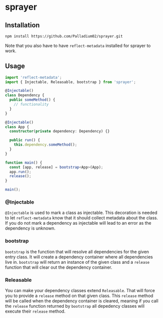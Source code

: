 # sprayer

## Installation

```bash
npm install https://github.com/Palladium02/sprayer.git
```

Note that you also have to have `reflect-metadata` installed for sprayer to
work.

## Usage

```ts
import 'reflect-metadata';
import { Injectable, Releasable, bootstrap } from 'sprayer';

@Injectable()
class Dependency {
  public someMethod() {
    // functionality
  }
}

@Injectable()
class App {
  constructor(private dependency: Dependency) {}

  public run() {
    this.dependency.someMethod();
  }
}

function main() {
  const [app, release] = bootstrap<App>(App);
  app.run();
  release();
}

main();
```

### @Injectable

`@Injectable` is used to mark a class as injectable. This decoration is needed
to let `reflect-metadata` know that it should collect metadata about the class.
If you do not mark a dependency as injectable will lead to an error as the dependency
is unknown.

### bootstrap

`bootstrap` is the function that will resolve all dependencies for the given
entry class. It will create a dependency container where all dependencies live
in. `bootstrap` will return an instance of the given class and a `release` function
that will clear out the dependency container.

### Releasable

You can make your dependency classes extend `Releasable`. That will force you to
provide a `release` method on that given class. This `release` method will be
called when the dependency container is cleared, meaning if you call the `release`
function returned by `bootstrap` all depedency classes will execute their `release` method.
